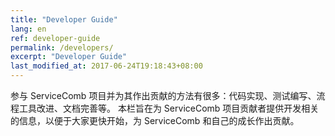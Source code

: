```yaml
---
title: "Developer Guide"
lang: en
ref: developer-guide
permalink: /developers/
excerpt: "Developer Guide"
last_modified_at: 2017-06-24T19:18:43+08:00
---
```


参与 ServiceComb 项目并为其作出贡献的方法有很多：代码实现、测试编写、流程工具改进、文档完善等。
本栏旨在为 ServiceComb 项目贡献者提供开发相关的信息，以便于大家更快开始，为 ServiceComb 和自己的成长作出贡献。
